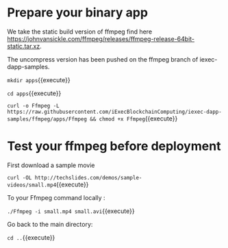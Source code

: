 # Prepare your binary app

We take the static build version of ffmpeg find here https://johnvansickle.com/ffmpeg/releases/ffmpeg-release-64bit-static.tar.xz.

The uncompress version has been pushed on the ffmpeg  branch of iexec-dapp-samples.

  `mkdir apps`{{execute}}
  
  
  `cd apps`{{execute}}
  
  
  `curl -o Ffmpeg -L https://raw.githubusercontent.com/iExecBlockchainComputing/iexec-dapp-samples/ffmpeg/apps/Ffmpeg && chmod +x Ffmpeg`{{execute}}
  

 
  
# Test your ffmpeg before deployment

First download a sample movie 


 `curl -OL http://techslides.com/demos/sample-videos/small.mp4`{{execute}}


To your Ffmpeg command locally :

 `./Ffmpeg -i small.mp4 small.avi`{{execute}}
 

Go back to the main directory:

 `cd ..`{{execute}}